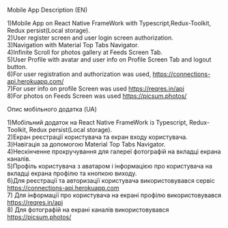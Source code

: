Mobile App Description (EN)

1)Mobile App on React Native FrameWork with Typescript,Redux-Toolkit, Redux persist(Local storage). <br/>
2)User register screen and user login screen authorization.<br/>
3)Navigation with Material Top Tabs Navigator.<br/>
4)Infinite Scroll for photos gallery at Feeds Screen Tab.<br/>
5)User Profile with avatar and user info on Profile Screen Tab and logout button.<br/>
6)For user registration and authorization was used, https://connections-api.herokuapp.com/<br/>
7)For user info on profile Screen was used https://reqres.in/api<br/>
8)For photos on Feeds Screen was used https://picsum.photos/<br/>




Опис мобільного додатка (UA)<br/>

1)Мобільний додаток на React Native FrameWork із Typescript, Redux-Toolkit, Redux persist(Local storage).<br/>
2)Екран реєстрації користувача та екран входу користувача.<br/>
3)Навігація за допомогою Material Top Tabs Navigator.<br/>
4)Нескінченне прокручування для галереї фотографій на вкладці екрана каналів.<br/>
5)Профіль користувача з аватаром і інформацією про користувача на вкладці екрана профілю та кнопкою виходу.<br/>
6)Для реєстрації та авторизації користувача використовувався сервіс https://connections-api.herokuapp.com<br/>
7) Для інформації про користувача на екрані профілю використовувався https://reqres.in/api<br/>
8) Для фотографій на екрані каналів використовувався https://picsum.photos/<br/>

